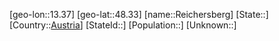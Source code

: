 ﻿---
location: [48.33,13.37]
type: City
tags:
- geo/City


SpocWebEntityId: 33692
isDeleted: false
confidential: public

---
[geo-lon::13.37]
[geo-lat::48.33]
[name::Reichersberg]
[State::]
[Country::[Austria](geo/Continent/Europe/Austria.md)]
[StateId::]
[Population::]
[Unknown::]

